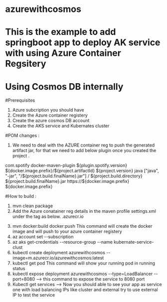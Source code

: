 # azurewithcosmos
# This is the example to add springboot app to deploy AK service with using Azure Container Regsitery 
# Using Cosmos DB internally 

#Prerequisites 
  1. Azure subcription you should have
  2. Create the Azure container registery
  3. Create the azure cosmos DB account
  4. Create the AKS service and Kubernates cluster
  
  
#POM changes :

1. We need to deal with the AZURE container reg to push the generated artifact jar, for that we need to add below plugin once you created the project .

<plugin>
				<groupId>com.spotify</groupId>
				<artifactId>docker-maven-plugin</artifactId>
				<version>${plugin.spotify.version}</version>
				<configuration>
					<imageName>${docker.image.prefix}/${project.artifactId}</imageName>
					<imageTags>
						<imageTag>${project.version}</imageTag>
					</imageTags>
					<baseImage>java</baseImage>
					<entryPoint>["java", "-jar", "/${project.build.finalName}.jar"]</entryPoint>
					<resources>
						<resource>
							<targetPath>/</targetPath>
							<directory>${project.build.directory}</directory>
							<include>${project.build.finalName}.jar</include>
						</resource>
					</resources>
					<registryUrl>https://${docker.image.prefix}</registryUrl>
					<serverId>${docker.image.prefix}</serverId>
				</configuration>
			</plugin>
      
 #How to build :
 
 1. mvn clean package 
 2. Add the Azure conatainer reg details in the  maven profile settings.xml under the <servers> tag as below.
      <server>
  <id><your Azure container registery name>.azurecr.io</id>
  <username><azure container reg user></username>
  <password><azure container reg password></password>
  <configuration>
    <email><Your email></email>
  </configuration>
</server>

   3. mvn docker:build docker:push
        This command will create the docker image and will push to your  azure container registery
   4. az account set --subscription <your subcription name>
   5. az aks get-credentials --resource-group <your resource group> --name kubernate-service-clust
   6. kubectl create deployment azurewithcosmos --image=m<your azure container registery name>.azurecr.io/azurewithcosmos:latest
   7. kubectl get pod    This command will show your running pod in running status
   8. kubectl expose deployment azurewithcosmos --type=LoadBalancer --port=8080  —> this command to expose the service to 8080 port 
   9. Kubectl get services —> Now you should able to see your app as service one with load balancing  IPs like cluster and external try to use external IP to test the  service
    
      
      
      
      
      
     
